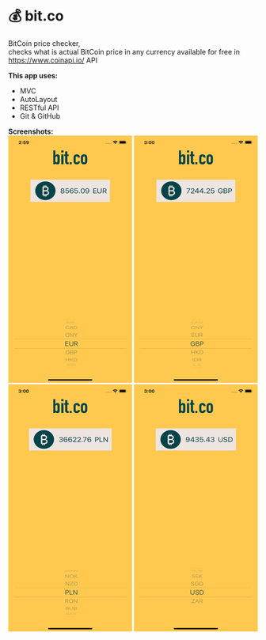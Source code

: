 # 💰 bit.co<br/>
BitCoin price checker,<br/>
checks what is actual BitCoin price in any currency available for free in https://www.coinapi.io/ API<br/>

**This app uses:**<br/>
- MVC<br/>
- AutoLayout<br/>
- RESTful API<br/>
- Git & GitHub<br/>

**Screenshots:**<br/>
<img src="Screenshots/bit.co-1.png" width="250" height="500"/> <img src="Screenshots/bit.co-2.png" width="250" height="500"/><br/> <img src="Screenshots/bit.co-3.png" width="250" height="500"/> <img src="Screenshots/bit.co-4.png" width="250" height="500"/>
